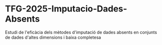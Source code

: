 # TFG-2025-Imputacio-Dades-Absents
Estudi de l'eficàcia dels mètodes d'imputació de dades absents en conjunts de dades d'altes dimensions i baixa completesa
